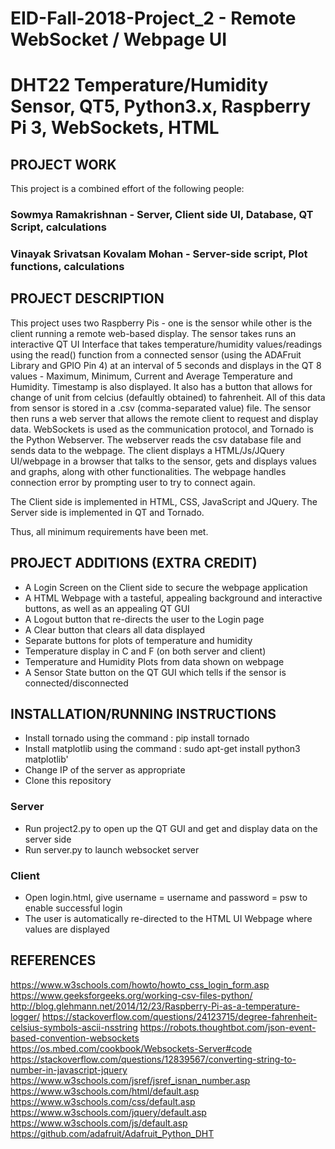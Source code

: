 # EID-Fall-2018-Project_2 - Remote WebSocket / Webpage UI
# DHT22 Temperature/Humidity Sensor, QT5, Python3.x, Raspberry Pi 3, WebSockets, HTML

## PROJECT WORK

This project is a combined effort of the following people:
### Sowmya Ramakrishnan - Server, Client side UI, Database, QT Script, calculations
### Vinayak Srivatsan Kovalam Mohan - Server-side script, Plot functions, calculations

## PROJECT DESCRIPTION

This project uses two Raspberry Pis - one is the sensor while other is the client running a remote web-based display. 
The sensor takes runs an interactive QT UI Interface that takes temperature/humidity values/readings using the read() function from a connected sensor (using the ADAFruit Library and GPIO Pin 4) at an interval of 5 seconds and displays in the QT 8 values - Maximum, Minimum, Current and Average Temperature and Humidity. Timestamp is also displayed. It also has a button that allows for change of unit from celcius (defaultly obtained) to fahrenheit.
All of this data from sensor is stored in a .csv (comma-separated value) file.
The sensor then runs a web server that allows the remote client to request and display data. 
WebSockets is used as the communication protocol, and Tornado is the Python Webserver. The webserver reads the csv database file and sends data to the webpage.
The client displays a HTML/Js/JQuery UI/webpage in a browser that talks to the sensor, gets and displays values and graphs, along with other functionalities. The webpage handles connection error by prompting user to try to connect again.

The Client side is implemented in HTML, CSS, JavaScript and JQuery.
The Server side is implemented in QT and Tornado.

Thus, all minimum requirements have been met. 

## PROJECT ADDITIONS (EXTRA CREDIT)

- A Login Screen on the Client side to secure the webpage application
- A HTML Webpage with a tasteful, appealing background and interactive buttons, as well as an appealing QT GUI
- A Logout button that re-directs the user to the Login page
- A Clear button that clears all data displayed
- Separate buttons for plots of temperature and humidity
- Temperature display in C and F (on both server and client)
- Temperature and Humidity Plots from data shown on webpage
- A Sensor State button on the QT GUI which tells if the sensor is connected/disconnected

## INSTALLATION/RUNNING INSTRUCTIONS

- Install tornado using the command : pip install tornado
- Install matplotlib using the command : sudo apt-get install python3 matplotlib'
- Change IP of the server as appropriate
- Clone this repository
### Server
- Run project2.py to open up the QT GUI and get and display data on the server side
- Run server.py to launch websocket server
### Client
- Open login.html, give username = username and password = psw to enable successful login
- The user is automatically re-directed to the HTML UI Webpage where values are displayed

## REFERENCES

https://www.w3schools.com/howto/howto_css_login_form.asp
https://www.geeksforgeeks.org/working-csv-files-python/
http://blog.glehmann.net/2014/12/23/Raspberry-Pi-as-a-temperature-logger/
https://stackoverflow.com/questions/24123715/degree-fahrenheit-celsius-symbols-ascii-nsstring
https://robots.thoughtbot.com/json-event-based-convention-websockets
https://os.mbed.com/cookbook/Websockets-Server#code
https://stackoverflow.com/questions/12839567/converting-string-to-number-in-javascript-jquery
https://www.w3schools.com/jsref/jsref_isnan_number.asp
https://www.w3schools.com/html/default.asp
https://www.w3schools.com/css/default.asp
https://www.w3schools.com/jquery/default.asp
https://www.w3schools.com/js/default.asp
https://github.com/adafruit/Adafruit_Python_DHT
